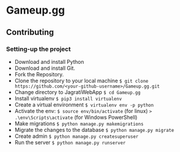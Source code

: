 # Gameup.gg
## Contributing

### Setting-up the project

  * Download and install Python 
  * Download and install Git.
  * Fork the Repository.
  * Clone the repository to your local machine `$ git clone https://github.com/<your-github-username>/Gameup.gg.git`
  * Change directory to JagratiWebApp `$ cd Gameup.gg`
  * Install virtualenv `$ pip3 install virtualenv`
  * Create a virtual environment `$ virtualenv env -p python`  
  * Activate the env: `$ source env/bin/activate` (for linux) `> .\env\Scripts\activate` (for Windows PowerShell)
  * Make migrations `$ python manage.py makemigrations`
  * Migrate the changes to the database `$ python manage.py migrate`
  * Create admin `$ python manage.py createsuperuser`
  * Run the server `$ python manage.py runserver`
